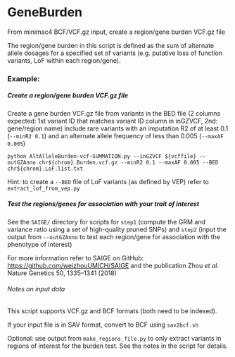 # GeneBurden
From minimac4 BCF/VCF.gz input, create a region/gene burden VCF.gz file

The region/gene burden in this script is defined as the sum of alternate allele dosages for a specified set of variants (e.g. putative loss of function variants, LoF within each region/gene).


### Example: 

##### Create a region/gene burden VCF.gz file

Create a gene burden VCF.gz file from variants in the BED file (2 columns expected: 1st variant ID that matches variant ID column in inGZVCF, 2nd: gene/region name)
Include rare variants with an imputation R2 of at least 0.1 (`--minR2 0.1`) and an alternate allele frequency of less than 0.005 (`--maxAF 0.005`)

`python AltAlleleBurden-vcf-SUMMATION.py --inGZVCF ${vcffile} --outGZAnno chr${chrom}.Burden.vcf.gz --minR2 0.1 --maxAF 0.005 --BED chr${chrom}.LoF.list.txt`

Hint: to create a `--BED` file of LoF variants (as defined by VEP) refer to `extract_lof_from_vep.py`

##### Test the regions/genes for association with your trait of interest

See the `SAIGE/` directory for scripts for ```step1``` (compute the GRM and variance ratio using a set of high-quality pruned SNPs) and ```step2``` (input the output from `--outGZAnno` to test each region/gene for association with the phenotype of interest)

For more information refer to SAIGE on GitHub: https://github.com/weizhouUMICH/SAIGE and the publication Zhou _et al._ Nature Genetics 50, 1335–1341 (2018)


###### Notes on input data
This script supports VCF.gz and BCF formats (both need to be indexed).

If your input file is in SAV format, convert to BCF using `sav2bcf.sh` 

Optional: use output from `make_regions_file.py` to only extract variants in regions of interest for the burden test. See the notes in the script for details.
